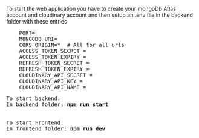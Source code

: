 To start the web application you have to create your mongoDb Atlas account and cloudinary account and then setup an .env file in the backend folder with these entries
<pre>
    PORT=
    MONGODB_URI=
    CORS_ORIGIN=*  # All for all urls
    ACCESS_TOKEN_SECRET = 
    ACCESS_TOKEN_EXPIRY = 
    REFRESH_TOKEN_SECRET = 
    REFRESH_TOKEN_EXPIRY = 
    CLOUDINARY_API_SECRET = 
    CLOUDINARY_API_KEY = 
    CLOUDINARY_API_NAME = 
<pre/>
To start backend: 
In backend folder: <b>npm run start</b>


To start Frontend: 
In frontend folder: <b>npm run dev</b>
